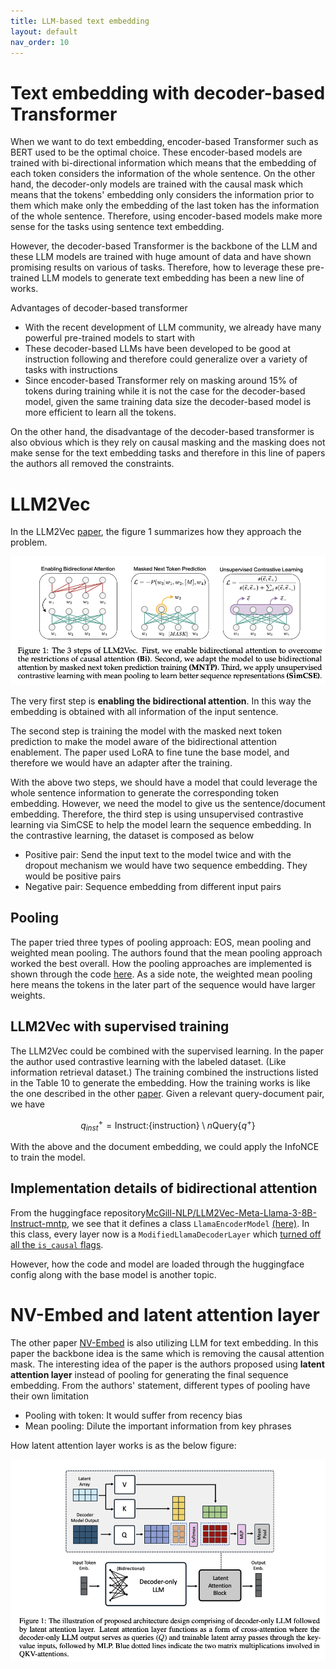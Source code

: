 ```yaml
---
title: LLM-based text embedding
layout: default
nav_order: 10
---
```


# Text embedding with decoder-based Transformer
When we want to do text embedding, encoder-based Transformer such as BERT used to be the optimal choice.
These encoder-based models are trained with bi-directional information which means that the embedding of each token
considers the information of the whole sentence. On the other hand, the decoder-only models are trained with 
the causal mask which means that the tokens' embedding only considers the information prior to them which make only the
embedding of the last token has the information of the whole sentence. Therefore, using encoder-based models make more
sense for the tasks using sentence text embedding.

However, the decoder-based Transformer is the backbone of the LLM and these LLM models are trained with huge amount of
data and have shown promising results on various of tasks. Therefore, how to leverage these pre-trained LLM models to
 generate text embedding has been a new line of works.

Advantages of decoder-based transformer
- With the recent development of LLM community, we already have many powerful pre-trained models to start with
- These decoder-based LLMs have been developed to be good at instruction following and therefore could generalize over a variety of tasks with instructions
- Since encoder-based Transformer rely on masking around 15% of tokens during training while it is not the case for the decoder-based model, given the same training data size the decoder-based model is more efficient to learn all the tokens.


On the other hand, the disadvantage of the decoder-based transformer is also obvious which is they rely on causal masking and the masking does not make sense for the text embedding tasks and therefore in this line of papers the authors all removed the constraints.

# LLM2Vec

In the LLM2Vec [paper](https://arxiv.org/pdf/2404.05961), the figure 1 summarizes how they approach the problem.

![llm2vec_figure1](/docs/ml_misc/llm2vec/images/llm2vec_figure1.png)

The very first step is **enabling the bidirectional attention**. In this way the embedding is obtained with all information of the input sentence.

The second step is training the model with the masked next token prediction to make the model aware of the bidirectional attention enablement. The paper used LoRA to fine tune the base model, and therefore we would have an adapter after the training.

With the above two steps, we should have a model that could leverage the whole sentence information to generate the corresponding token embedding. However, we need the model to give us the sentence/document embedding. Therefore, the third step is using unsupervised contrastive learning via SimCSE to help the model learn the sequence embedding. In the contrastive learning, the dataset is composed as below
- Positive pair: Send the input text to the model twice and with the dropout mechanism we would have two sequence embedding. They would be positive pairs
- Negative pair: Sequence embedding from different input pairs

## Pooling
The paper tried three types of pooling approach: EOS, mean pooling and weighted mean pooling. The authors found that the mean pooling approach worked the best overall. How the pooling approaches are implemented is shown through the code [here](https://github.com/McGill-NLP/llm2vec/blob/main/llm2vec/llm2vec.py#L241-L273). As a side note, the weighted mean pooling here means the tokens in the later part of the sequence would have larger weights.

## LLM2Vec with supervised training
The LLM2Vec could be combined with the supervised learning. In the paper the author used contrastive learning with the labeled dataset. (Like information retrieval dataset.) The training combined the instructions listed in the Table 10 to generate the embedding. How the training works is like the one described in the other [paper](https://arxiv.org/pdf/2401.00368). Given a relevant query-document pair, we have

$$ q^{+}_{inst} = \textrm{Instruct:}\{\textrm{instruction}\} \setminus n \textrm{Query}\{q^{+}\} $$

With the above and the document embedding, we could apply the InfoNCE to train the model.


## Implementation details of bidirectional attention
From the huggingface repository[McGill-NLP/LLM2Vec-Meta-Llama-3-8B-Instruct-mntp](https://huggingface.co/McGill-NLP/LLM2Vec-Meta-Llama-3-8B-Instruct-mntp), we see that it defines a class `LlamaEncoderModel` [(here)](https://huggingface.co/McGill-NLP/LLM2Vec-Meta-Llama-3-8B-Instruct-mntp/blob/main/modeling_llama_encoder.py#L54). In this class, every layer now is a `ModifiedLlamaDecoderLayer` which [turned off all the `is_causal` flags](https://huggingface.co/McGill-NLP/LLM2Vec-Meta-Llama-3-8B-Instruct-mntp/blob/main/modeling_llama_encoder.py#L14-L32).

However, how the code and model are loaded through the huggingface config along with the base model is another topic. 

# NV-Embed and latent attention layer
The other paper [NV-Embed](https://arxiv.org/abs/2405.17428) is also utilizing LLM for text embedding. In this paper the backbone idea is the same which is removing the causal attention mask. The interesting idea of the paper is the authors proposed using **latent attention layer** instead of pooling for generating the final sequence embedding. From the authors' statement, different types of pooling have their own limitation

- Pooling with <EOS> token: It would suffer from recency bias
- Mean pooling: Dilute the important information from key phrases

How latent attention layer works is as the below figure:

![nv_embed_figure1](/docs/ml_misc/llm2vec/images/nv_embed_figure1.png)
